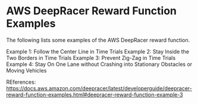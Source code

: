 # AWS DeepRacer Reward Function Examples

The following lists some examples of the AWS DeepRacer reward function.

Example 1: Follow the Center Line in Time Trials
Example 2: Stay Inside the Two Borders in Time Trials
Example 3: Prevent Zig-Zag in Time Trials
Example 4: Stay On One Lane without Crashing into Stationary Obstacles or Moving Vehicles

REferences: https://docs.aws.amazon.com/deepracer/latest/developerguide/deepracer-reward-function-examples.html#deepracer-reward-function-example-3